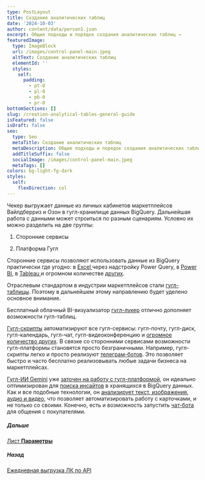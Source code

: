 ```yaml
---
type: PostLayout
title: Создание аналитических таблиц
date: '2024-10-03'
author: content/data/person1.json
excerpt: Общие подходы и порядок создания аналитических таблиц →
featuredImage:
  type: ImageBlock
  url: /images/control-panel-main.jpeg
  altText: Создание аналитических таблиц
  elementId: ''
  styles:
    self:
      padding:
        - pt-0
        - pl-0
        - pb-0
        - pr-0
bottomSections: []
slug: /creation-analytical-tables-general-guide
isFeatured: false
isDraft: false
seo:
  type: Seo
  metaTitle: Создание аналитических таблиц
  metaDescription: Общие подходы и порядок создания аналитических таблиц
  addTitleSuffix: false
  socialImage: /images/control-panel-main.jpeg
  metaTags: []
colors: bg-light-fg-dark
styles:
  self:
    flexDirection: col
---
```

Чекер выгружает данные из личных кабинетов маркетплейсов Вайлдберриз и Озон в гугл-хранилище данных BigQuery. Дальнейшая работа с данными может строиться по разным сценариям. Условно их можно разделить на две группы:

1.  Сторонние сервисы

2.  Платформа Гугл

Сторонние сервисы позволяют использовать данные из BigQuery практически где угодно: в [Excel ](https://learn.microsoft.com/en-us/power-query/connectors/google-bigquery#connect-to-google-bigquery-data-from-power-query-desktop)через надстройку Power Query, в [Power BI](https://learn.microsoft.com/en-us/power-query/connectors/google-bigquery#connecting-to-google-bigquery-in-power-bi-desktop), в [Tableau ](https://www.tableau.com/solutions/workbook/explore-your-big-data-cloud)и огромном количестве [других](https://console.cloud.google.com/bigquery/partner-center).

Отраслевым стандартом в индустрии маркетплейсов стали [гугл-таблицы](https://cloud.google.com/bigquery/docs/connected-sheets). Поэтому в дальнейшем этому направлению будет уделено основное внимание.

Бесплатный облачный BI-визуализатор [гугл-лукер](https://cloud.google.com/bigquery/docs/visualize-looker-studio) отлично дополняет возможности гугл-таблиц.

[Гугл-скрипты](https://developers.google.com/apps-script/) автоматизируют все гугл-сервисы: гугл-почту, гугл-диск, гугл-календарь, гугл-чат, гугл-видеоконференцию и [огромное количество других](https://about.google/intl/ru/products/). В связке со сторонними сервисами возможности гугл-платформы становятся просто безграничными. Например, гугл-скрипты легко и просто реализуют [телеграм-ботов](https://habr.com/ru/articles/788206/). Это позволяет быстро и часто бесплатно реализовывать любые задачи бизнеса на маркетплейсах.

[Гугл-ИИ Gemini](https://cloud.google.com/bigquery/docs/data-insights) уже [заточен на работу с гугл-платформой](https://cloud.google.com/gemini/docs/overview), он идеально оптимизирован для [поиска инсайтов](https://cloud.google.com/bigquery/docs/data-insights) в хранящихся в BigQuery данных. Как и все подобные технологии, он [анализирует текст, изображения, аудио и видео](https://ai.google.dev/gemini-api/docs/models/gemini), что позволяет автоматизировать работу с карточками, и не только со своими. Конечно, есть и возможность запустить [чат-бота](https://extensions.dev/blogs/chatbot-with-gemini-firebase-extension) для общения с покупателями.

##### Дальше

[Лист **Параметры**](/blog/parameters-list-control-panel/)

##### Назад

[Ежедневная выгрузка ЛК по API](/blog/everyday-upload-turn-on/)
